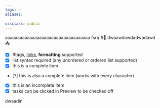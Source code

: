 ```yaml
---
tags: ✅
aliases:
  -
cssclass: public
---
```

aaaaaaaaaaaaaaaaaaaaaaaaaaaaaaaaaaa
fsrq
#👥️ dwaawdawdadwadawd
📥


- [x] #tags, [links](), **formatting** supported
- [x] list syntax required (any unordered or ordered list supported)
- [x] this is a complete item
- [?] this is also a complete item (works with every character)
- [x] this is an incomplete item
- [x] tasks can be clicked in Preview to be checked off

dwaadin